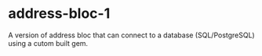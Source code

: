 # address-bloc-1
A version of address bloc that can connect to a database (SQL/PostgreSQL) using a cutom built gem.
